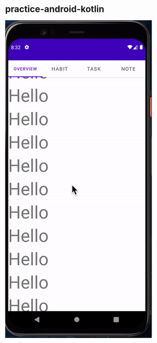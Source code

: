 # practice-android-kotlin

<img src="https://github.com/nathankim0/practice-android-kotlin/blob/main/coordinator/image.gif"/>
